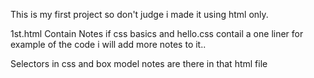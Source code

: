 This is my first project so don't judge i made it using html only.

1st.html Contain Notes if css basics and hello.css contail a one liner for example of the code i will add more notes to it..

Selectors in css and box model notes are there in that html file
